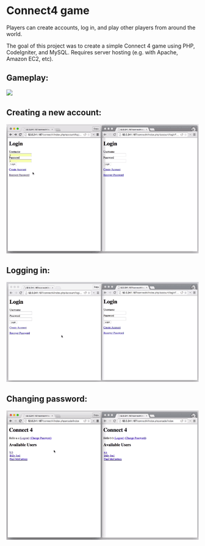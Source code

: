 # Connect4 game

Players can create accounts, log in, and play other players from around the world. 

The goal of this project was to create a simple Connect 4 game using PHP, CodeIgniter, and MySQL. Requires server hosting (e.g. with Apache, Amazon EC2, etc).



## Gameplay:
![](/animations/gameplay.gif)

## Creating a new account:
![](/animations/newaccount.gif)

## Logging in:
![](/animations/login.gif)

## Changing password:
![](/animations/changepassword.gif)
